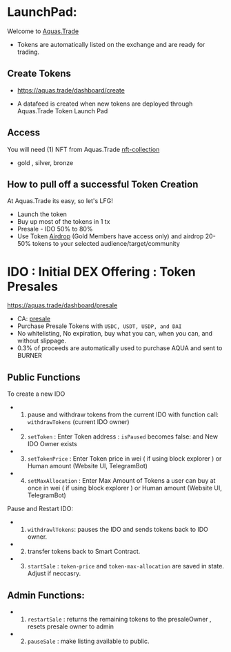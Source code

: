 # LaunchPad:

Welcome to [Aquas.Trade](https://aquas.trade/)

- Tokens are automatically listed on the exchange and are ready for trading.

## Create Tokens

- https://aquas.trade/dashboard/create

- A datafeed is created when new tokens are deployed through Aquas.Trade Token Launch Pad

## Access

You will need (1) NFT from Aquas.Trade [nft-collection](./NFT.md)

- gold , silver, bronze

## How to pull off a successful Token Creation

At Aquas.Trade its easy, so let's LFG!

- Launch the token
- Buy up most of the tokens in 1 tx
- Presale - IDO 50% to 80%
- Use Token [Airdrop](./Airdrop.md) (Gold Members have access only) and airdrop 20-50% tokens to your selected audience/target/community

# IDO : Initial DEX Offering : Token Presales

https://aquas.trade/dashboard/presale

- CA: [presale](../src/app/Utils/config.ts#88)
- Purchase Presale Tokens with `USDC, USDT, USDP, and DAI`
- No whitelisting, No expiration, buy what you can, when you can, and without slippage.
- 0.3% of proceeds are automatically used to purchase AQUA and sent to BURNER

## Public Functions

To create a new IDO

- 1. pause and withdraw tokens from the current IDO with function call: `withdrawTokens` (current IDO owner)
- 2. `setToken` : Enter Token address : `isPaused` becomes false: and New IDO Owner exists
- 3. `setTokenPrice` : Enter Token price in wei ( if using block explorer ) or Human amount (Website UI, TelegramBot)
- 4. `setMaxAllocation` : Enter Max Amount of Tokens a user can buy at once in wei ( if using block explorer ) or Human amount (Website UI, TelegramBot)

Pause and Restart IDO:

- 1. `withdrawlTokens`: pauses the IDO and sends tokens back to IDO owner.
- 2. transfer tokens back to Smart Contract.
- 3. `startSale` : `token-price` and `token-max-allocation` are saved in state. Adjust if neccasry.

## Admin Functions:

- 1. `restartSale` : returns the remaining tokens to the presaleOwner , resets presale owner to admin
- 2. `pauseSale` : make listing available to public.
